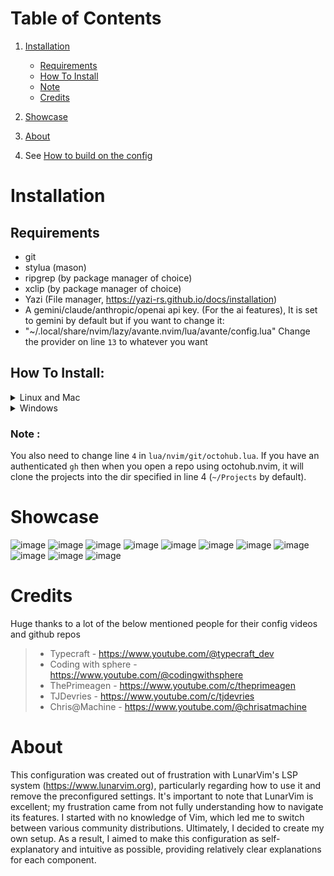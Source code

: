 # Table of Contents
1. [Installation](#installation)
   - [Requirements](#requirements)
   - [How To Install](#how-to-install)
   - [Note](#note)
   - [Credits](#credits)

2. [Showcase](#showcase)

3. [About](#about)

4. See [How to build on the config](lua/nvim/chtshts/general.md)

# Installation

## Requirements
-  git
- stylua (mason)
- ripgrep (by package manager of choice)
- xclip (by package manager of choice)
- Yazi (File manager, https://yazi-rs.github.io/docs/installation)
- A gemini/claude/anthropic/openai api key. (For the ai features), It is set to gemini by default but if you want to change it:
- "~/.local/share/nvim/lazy/avante.nvim/lua/avante/config.lua" Change the provider on line `13` to whatever you want

## How To Install:
<details><summary> Linux and Mac </summary>

```sh
git clone https://github.com/nvim-lua/kickstart.nvim.git "${XDG_CONFIG_HOME:-$HOME/.config}"/nvim
```

</details>

<details><summary> Windows </summary>

If you're using `cmd.exe`:

```
git clone https://github.com/Harish-Rusum/Nvim-config.git "%localappdata%\nvim"
```

If you're using `powershell.exe`

```
git clone https://github.com/Harish-Rusum/Nivm-config.git "${env:LOCALAPPDATA}\nvim"
```

</details>

### Note : 
You also need to change line `4` in `lua/nvim/git/octohub.lua`. If you have an authenticated `gh` then when you open a repo using octohub.nvim, it will clone the projects into the dir specified in line 4 (`~/Projects` by default).

# Showcase
![image](https://github.com/user-attachments/assets/d70fa5ee-cde8-47ae-a731-776897612c24)
![image](https://github.com/user-attachments/assets/50b9a8fc-4343-4973-8bfe-7a7b9a778b6a)
![image](https://github.com/user-attachments/assets/9f974da1-9cc3-4bd3-9fdf-8272a5d8c0be)
![image](https://github.com/user-attachments/assets/56533822-1955-4ab3-b8e0-b6637f505d97)
![image](https://github.com/user-attachments/assets/56f0c63d-d8b1-4be8-aa28-c0d60da2bf40)
![image](https://github.com/user-attachments/assets/02bbccda-4b3a-47e7-ba94-8ce2aabe7230)
![image](https://github.com/user-attachments/assets/5411b98d-1ed1-48e1-a3ff-d5e48ee107a8)
![image](https://github.com/user-attachments/assets/b64a04a9-ac35-403b-91c1-1cd65187b76b)
![image](https://github.com/user-attachments/assets/88093ce2-62de-47f8-b8d6-362f9821dc3c)
![image](https://github.com/user-attachments/assets/74dae176-cc44-40b5-bdf2-52445a1818b1)
![image](https://github.com/user-attachments/assets/12928a70-57f0-4958-b46b-68a098920b58)


# Credits

Huge thanks to a lot of the below mentioned people for their config videos and github repos
> - Typecraft - https://www.youtube.com/@typecraft_dev
> - Coding with sphere - https://www.youtube.com/@codingwithsphere
> - ThePrimeagen - https://www.youtube.com/c/theprimeagen
> - TJDevries - https://www.youtube.com/c/tjdevries
> - Chris@Machine - https://www.youtube.com/@chrisatmachine 

# About

This configuration was created out of frustration with LunarVim's LSP system (https://www.lunarvim.org), particularly regarding how to use it and remove the preconfigured settings. It's important to note that LunarVim is excellent; my frustration came from not fully understanding how to navigate its features. I started with no knowledge of Vim, which led me to switch between various community distributions. Ultimately, I decided to create my own setup. As a result, I aimed to make this configuration as self-explanatory and intuitive as possible, providing relatively clear explanations for each component.
